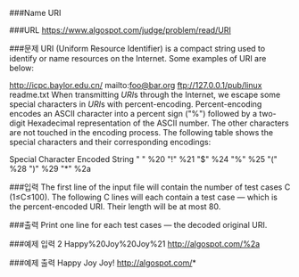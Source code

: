 ###Name
URI

###URL
https://www.algospot.com/judge/problem/read/URI

###문제
URI (Uniform Resource Identifier) is a compact string used to identify or name resources on the Internet. Some examples of URI are below:

http://icpc.baylor.edu.cn/
mailto:foo@bar.org
ftp://127.0.0.1/pub/linux
readme.txt
When transmitting *URI*s through the Internet, we escape some special characters in *URI*s with percent-encoding. 
Percent-encoding encodes an ASCII character into a percent sign ("%") followed by a two-digit Hexadecimal representation of the ASCII number. 
The other characters are not touched in the encoding process. The following table shows the special characters and their corresponding encodings:


Special Character	Encoded String
" "              	%20
"!"             	%21
"$"	                %24
"%"	                %25
"("	                %28
")"	                %29
"*"	                %2a

###입력
The first line of the input file will contain the number of test cases C (1≤C≤100). 
The following C lines will each contain a test case — which is the percent-encoded URI. Their length will be at most 80.

###출력
Print one line for each test cases — the decoded original URI.

###예제 입력
2
Happy%20Joy%20Joy%21
http://algospot.com/%2a

###예제 출력
Happy Joy Joy!
http://algospot.com/*